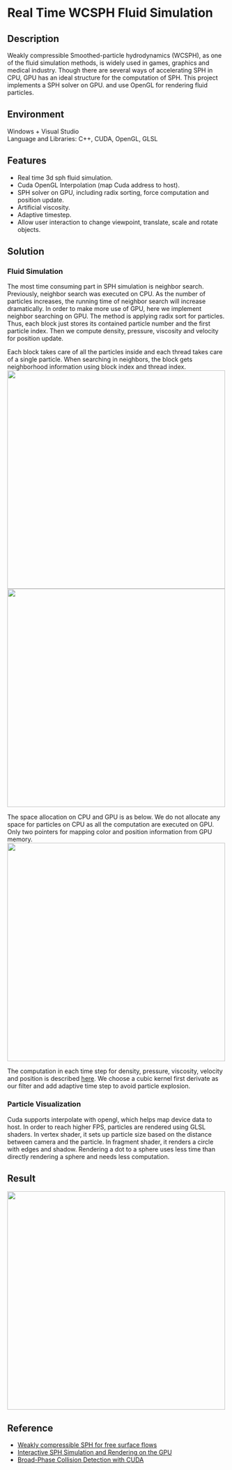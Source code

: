 # Real Time WCSPH Fluid Simulation

## Description
Weakly compressible Smoothed-particle hydrodynamics (WCSPH), as one of the fluid simulation methods, is widely used in games, graphics and medical industry. Though there are several ways of accelerating SPH in CPU, GPU has an ideal structure for the computation of SPH. This project implements a SPH solver on GPU. and use OpenGL for rendering fluid particles.  

## Environment
Windows + Visual Studio  
Language and Libraries: C++, CUDA, OpenGL, GLSL  

## Features
- Real time 3d sph fluid simulation.  
- Cuda OpenGL Interpolation (map Cuda address to host).  
- SPH solver on GPU, including radix sorting, force computation and position update.  
- Artificial viscosity.  
- Adaptive timestep.  
- Allow user interaction to change viewpoint, translate, scale and rotate objects.   

## Solution
### Fluid Simulation
The most time consuming part in SPH simulation is neighbor search. Previously, neighbor search was executed on CPU. As the number of particles increases, the running time of neighbor search will increase dramatically. In order to make more use of GPU, here we implement neighbor searching on GPU. The method is applying radix sort for particles. Thus, each block just stores its contained particle number and the first particle index. Then we compute density, pressure, viscosity and velocity for position update.  

Each block takes care of all the particles inside and each thread takes care of a single particle. When searching in neighbors, the block gets neighborhood information using block index and thread index.
<img src="fig/CUDA Block.png" width="500">  
<img src="fig/CUDA Block and threads.png" width="500">  

The space allocation on CPU and GPU is as below. We do not allocate any space for particles on CPU as all the computation are executed on GPU. Only two pointers for mapping color and position information from GPU memory. 
<img src="fig/space_alloc.png" width="500">  

The computation in each time step for density, pressure, viscosity, velocity and position is described [here](https://cg.informatik.uni-freiburg.de/publications/2007_SCA_SPH.pdf). We choose a cubic kernel first derivate as our filter and add adaptive time step to avoid particle explosion.


### Particle Visualization
Cuda supports interpolate with opengl, which helps map device data to host. In order to reach higher FPS, particles are rendered using GLSL shaders. In vertex shader, it sets up particle size based on the distance between camera and the particle. In fragment shader, it renders a circle with edges and shadow. Rendering a dot to a sphere uses less time than directly rendering a sphere and needs less computation.  


## Result
<img src="fig/CUDA_SPH.gif" width="500">  

## Reference
- [Weakly compressible SPH for free surface flows](https://cg.informatik.uni-freiburg.de/publications/2007_SCA_SPH.pdf)  
- [Interactive SPH Simulation and Rendering on the GPU](http://maverick.inria.fr/~Prashant.Goswami/Research/Papers/SCA10_SPH.pdf)  
- [Broad-Phase Collision Detection with CUDA](https://developer.nvidia.com/gpugems/gpugems3/part-v-physics-simulation/chapter-32-broad-phase-collision-detection-cuda)  


